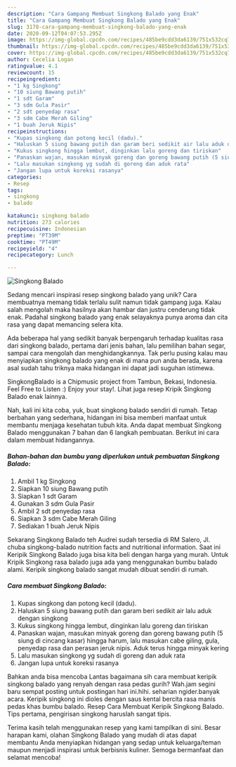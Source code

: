 ```yaml
---
description: "Cara Gampang Membuat Singkong Balado yang Enak"
title: "Cara Gampang Membuat Singkong Balado yang Enak"
slug: 3178-cara-gampang-membuat-singkong-balado-yang-enak
date: 2020-09-12T04:07:53.295Z
image: https://img-global.cpcdn.com/recipes/485be9cdd3da6139/751x532cq70/singkong-balado-foto-resep-utama.jpg
thumbnail: https://img-global.cpcdn.com/recipes/485be9cdd3da6139/751x532cq70/singkong-balado-foto-resep-utama.jpg
cover: https://img-global.cpcdn.com/recipes/485be9cdd3da6139/751x532cq70/singkong-balado-foto-resep-utama.jpg
author: Cecelia Logan
ratingvalue: 4.1
reviewcount: 15
recipeingredient:
- "1 kg Singkong"
- "10 siung Bawang putih"
- "1 sdt Garam"
- "3 sdm Gula Pasir"
- "2 sdt penyedap rasa"
- "3 sdm Cabe Merah Giling"
- "1 buah Jeruk Nipis"
recipeinstructions:
- "Kupas singkong dan potong kecil (dadu)."
- "Haluskan 5 siung bawang putih dan garam beri sedikit air lalu aduk dengan singkong"
- "Kukus singkong hingga lembut, dinginkan lalu goreng dan tiriskan"
- "Panaskan wajan, masukan minyak goreng dan goreng bawang putih (5 siung di cincang kasar) hingga harum, lalu masukan cabe giling, gula, penyedap rasa dan perasan jeruk nipis. Aduk terus hingga minyak kering"
- "Lalu masukan singkong yg sudah di goreng dan aduk rata"
- "Jangan lupa untuk koreksi rasanya"
categories:
- Resep
tags:
- singkong
- balado

katakunci: singkong balado 
nutrition: 273 calories
recipecuisine: Indonesian
preptime: "PT39M"
cooktime: "PT49M"
recipeyield: "4"
recipecategory: Lunch

---
```



![Singkong Balado](https://img-global.cpcdn.com/recipes/485be9cdd3da6139/751x532cq70/singkong-balado-foto-resep-utama.jpg)

Sedang mencari inspirasi resep singkong balado yang unik? Cara membuatnya memang tidak terlalu sulit namun tidak gampang juga. Kalau salah mengolah maka hasilnya akan hambar dan justru cenderung tidak enak. Padahal singkong balado yang enak selayaknya punya aroma dan cita rasa yang dapat memancing selera kita.

Ada beberapa hal yang sedikit banyak berpengaruh terhadap kualitas rasa dari singkong balado, pertama dari jenis bahan, lalu pemilihan bahan segar, sampai cara mengolah dan menghidangkannya. Tak perlu pusing kalau mau menyiapkan singkong balado yang enak di mana pun anda berada, karena asal sudah tahu triknya maka hidangan ini dapat jadi suguhan istimewa.

SingkongBalado is a Chipmusic project from Tambun, Bekasi, Indonesia. Feel Free to Listen :) Enjoy your stay!. Lihat juga resep Kripik Singkong Balado enak lainnya.


Nah, kali ini kita coba, yuk, buat singkong balado sendiri di rumah. Tetap berbahan yang sederhana, hidangan ini bisa memberi manfaat untuk membantu menjaga kesehatan tubuh kita. Anda dapat membuat Singkong Balado menggunakan 7 bahan dan 6 langkah pembuatan. Berikut ini cara dalam membuat hidangannya.

<!--inarticleads1-->

##### Bahan-bahan dan bumbu yang diperlukan untuk pembuatan Singkong Balado:

1. Ambil 1 kg Singkong
1. Siapkan 10 siung Bawang putih
1. Siapkan 1 sdt Garam
1. Gunakan 3 sdm Gula Pasir
1. Ambil 2 sdt penyedap rasa
1. Siapkan 3 sdm Cabe Merah Giling
1. Sediakan 1 buah Jeruk Nipis


Sekarang Singkong Balado teh Audrei sudah tersedia di RM Salero, Jl. chuba singkong-balado nutrition facts and nutritional information. Saat ini Keripik Singkong Balado juga bisa kita beli dengan harga yang murah. Untuk Kripik Singkong rasa balado juga ada yang menggunakan bumbu balado alami. Keripik singkong balado sangat mudah dibuat sendiri di rumah. 

<!--inarticleads2-->

##### Cara membuat Singkong Balado:

1. Kupas singkong dan potong kecil (dadu).
1. Haluskan 5 siung bawang putih dan garam beri sedikit air lalu aduk dengan singkong
1. Kukus singkong hingga lembut, dinginkan lalu goreng dan tiriskan
1. Panaskan wajan, masukan minyak goreng dan goreng bawang putih (5 siung di cincang kasar) hingga harum, lalu masukan cabe giling, gula, penyedap rasa dan perasan jeruk nipis. Aduk terus hingga minyak kering
1. Lalu masukan singkong yg sudah di goreng dan aduk rata
1. Jangan lupa untuk koreksi rasanya


Bahkan anda bisa mencoba Lantas bagaimana sih cara membuat keripik singkong balado yang renyah dengan rasa pedas gurih? Wah.jam segini baru sempat posting untuk postingan hari ini.hihi. seharian ngider.banyak acara. Keripik singkong ini dioles dengan saus kental bercita rasa manis pedas khas bumbu balado. Resep Cara Membuat Keripik Singkong Balado. Tips pertama, pengirisan singkong haruslah sangat tipis. 

Terima kasih telah menggunakan resep yang kami tampilkan di sini. Besar harapan kami, olahan Singkong Balado yang mudah di atas dapat membantu Anda menyiapkan hidangan yang sedap untuk keluarga/teman maupun menjadi inspirasi untuk berbisnis kuliner. Semoga bermanfaat dan selamat mencoba!
